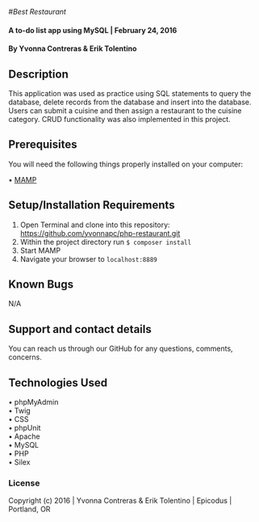 #_Best Restaurant_

#### A to-do list app using MySQL | February 24, 2016

#### By Yvonna Contreras & Erik Tolentino

## Description

This application was used as practice using SQL statements to query the database, delete records from the database and insert into the database. Users can submit a cuisine and then assign a restaurant to the cuisine category. CRUD functionality was also implemented in this project.

## Prerequisites

You will need the following things properly installed on your computer:

• [MAMP](https://www.mamp.info/en/downloads/)

## Setup/Installation Requirements

1. Open Terminal and clone into this repository: https://github.com/yvonnapc/php-restaurant.git<br>
2. Within the project directory run ```$ composer install``` <br>
3. Start MAMP<br>
4. Navigate your browser to ```localhost:8889```<br>

## Known Bugs

N/A

## Support and contact details

You can reach us through our GitHub for any questions, comments, concerns.

## Technologies Used

• phpMyAdmin<br>
• Twig<br>
• CSS<br>
• phpUnit<br>
• Apache<br>
• MySQL<br>
• PHP<br>
• Silex<br>

### License

Copyright (c) 2016 |  Yvonna Contreras & Erik Tolentino |  Epicodus  | Portland, OR
